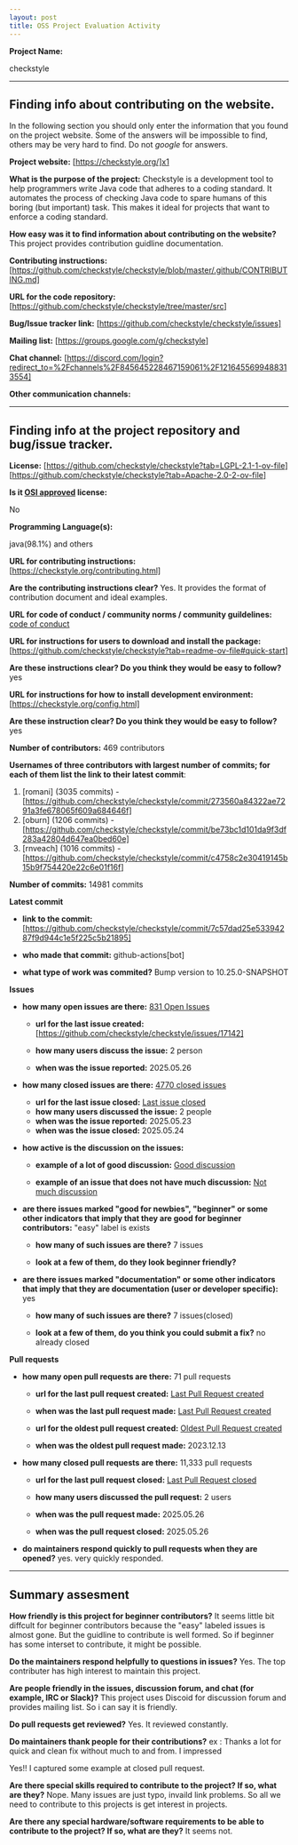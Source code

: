 ```yaml
---
layout: post
title: OSS Project Evaluation Activity
---
```


__Project Name:__  

checkstyle

---

## Finding info about contributing on the website.

In the following section you should only enter the information that you
found on the project website. Some of the answers will be impossible to find, others
may be very hard to find. Do not _google_ for answers.

__Project website:__ [https://checkstyle.org/]x1


__What is the purpose of the project:__ 
Checkstyle is a development tool to help programmers write Java code that adheres to a coding standard. It automates the process of checking Java code to spare humans of this boring (but important) task. This makes it ideal for projects that want to enforce a coding standard.

__How easy was it to find information about contributing on the website?__ 
This project provides contribution guidline documentation. 

__Contributing instructions:__ [https://github.com/checkstyle/checkstyle/blob/master/.github/CONTRIBUTING.md]

__URL for the code repository:__ [https://github.com/checkstyle/checkstyle/tree/master/src]

__Bug/Issue tracker link:__ [https://github.com/checkstyle/checkstyle/issues]

__Mailing list:__ [https://groups.google.com/g/checkstyle]

__Chat channel:__ [https://discord.com/login?redirect_to=%2Fchannels%2F845645228467159061%2F1216455699488313554]

__Other communication channels:__ 


---

## Finding info at the project repository and bug/issue tracker.

__License:__ [https://github.com/checkstyle/checkstyle?tab=LGPL-2.1-1-ov-file]
             [https://github.com/checkstyle/checkstyle?tab=Apache-2.0-2-ov-file]

__Is it [OSI approved](https://opensource.org/licenses/alphabetical) license:__ 

No

__Programming Language(s):__ 

java(98.1%) and others

__URL for contributing instructions:__ [https://checkstyle.org/contributing.html]

__Are the contributing instructions clear?__ 
Yes. It provides the format of contribution document and ideal examples.


__URL for code of conduct / community norms / community guildelines:__ 
[code of conduct](https://github.com/checkstyle/checkstyle?tab=coc-ov-file#readme)

__URL for instructions for users to download and install the package:__  
[https://github.com/checkstyle/checkstyle?tab=readme-ov-file#quick-start]


__Are these instructions clear? Do you think they would be easy to follow?__ 
yes

__URL for instructions for how to install development environment:__ 
[https://checkstyle.org/config.html]


__Are these instruction clear? Do you think they would be easy to follow?__
yes

__Number of contributors:__ 469 contributors


__Usernames of three contributors with largest number of commits; for
each of them list the link to their latest commit__:

1. [romani] (3035 commits) - [https://github.com/checkstyle/checkstyle/commit/273560a84322ae7291a3fe678065f609a684646f]
2. [oburn] (1206 commits) - [https://github.com/checkstyle/checkstyle/commit/be73bc1d101da9f3df283a42804d647ea0bed60e]
3. [rnveach] (1016 commits) - [https://github.com/checkstyle/checkstyle/commit/c4758c2e30419145b15b9f754420e22c6e01f16f]


__Number of commits:__ 14981 commits

__Latest commit__ 

- __link to the commit:__ [https://github.com/checkstyle/checkstyle/commit/7c57dad25e53394287f9d944c1e5f225c5b21895]

- __who made that commit:__  github-actions[bot]

- __what type of work was commited?__ Bump version to 10.25.0-SNAPSHOT

__Issues__

- __how many open issues are there:__ [831 Open Issues](https://github.com/checkstyle/checkstyle/issues)

    - __url for the last issue created:__ [https://github.com/checkstyle/checkstyle/issues/17142]

    - __how many users discuss the issue:__ 2 person
    
    - __when was the issue reported:__ 2025.05.26
    

- __how many closed issues are there:__ [4770 closed issues](https://github.com/checkstyle/checkstyle/issues?q=is%3Aissue%20state%3Aclosed)
    - __url for the last issue closed:__ [Last issue closed](https://github.com/checkstyle/checkstyle/issues/17134)
    - __how many users discussed the issue:__ 2 people
    - __when was the issue reported:__ 2025.05.23
    - __when was the issue closed:__ 2025.05.24

- __how active is the discussion on the issues:__ 

    - __example of a lot of good discussion:__ [Good discussion](https://github.com/checkstyle/checkstyle/issues/9146)
    
    - __example of an issue that does not have much discussion:__ [Not much discussion](https://github.com/checkstyle/checkstyle/issues/17117)



- __are there issues marked "good for newbies", "beginner" or some other indicators that imply that they are good for beginner contributors:__  "easy" label is exists

    - __how many of such issues are there?__ 7 issues
    
    - __look at a few of them, do they look beginner friendly?__ 



- __are there issues marked "documentation" or some other indicators that imply that they are documentation (user or developer specific):__ yes

    - __how many of such issues are there?__ 7 issues(closed)
    
    - __look at a few of them, do you think you could submit a fix?__ no already closed



__Pull requests__

- __how many open pull requests are there:__ 71 pull requests

    - __url for the last pull request created:__ [Last Pull Request created](https://github.com/checkstyle/checkstyle/pull/17143)
    
    - __when was the last pull request made:__ [Last Pull Request created](2025.05.26)

    - __url for the oldest pull request created:__ [Oldest Pull Request created](https://github.com/checkstyle/checkstyle/pull/14139)
    
    - __when was the oldest pull request made:__ 2023.12.13

- __how many closed pull requests are there:__ 11,333 pull requests

    - __url for the last pull request closed:__ [Last Pull Request closed](https://github.com/checkstyle/checkstyle/pull/17144)
    
    - __how many users discussed the pull request:__ 2 users
    
    - __when was the pull request made:__  2025.05.26
    
    - __when was the pull request closed:__ 2025.05.26
    

- __do maintainers respond quickly to pull requests when they are opened?__ yes. very quickly responded. 







---


## Summary assesment
__How friendly is this project for beginner contributors?__
It seems little bit diffcult for beginner contributors because the "easy" labeled issues is almost gone. 
But the guidline to contribute is well formed. So if beginner has some interset to contribute, it might be possible.

__Do the maintainers respond helpfully to questions in issues?__
Yes. The top contributer has high interest to maintain this project. 

__Are people friendly in the issues, discussion forum, and chat (for example, IRC or Slack)?__
This project uses Discoid for discussion forum and provides mailing list. So i can say it is friendly.


__Do pull requests get reviewed?__
Yes. It reviewed constantly.

__Do maintainers thank people for their contributions?__
ex : Thanks a lot for quick and clean fix without much to and from.
I impressed

Yes!! I captured some example at closed pull request.

__Are there special skills required to contribute to the project? If so, what are they?__
Nope. Many issues are just typo, invaild link problems. So all we need to contribute to this projects is get interest in projects. 


__Are there any special hardware/software requirements to be able to contribute to the project? If so, what are they?__
It seems not. 
